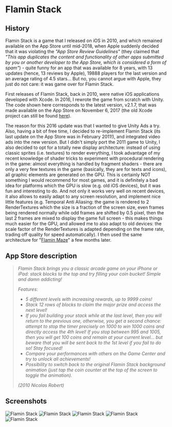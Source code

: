 # Flamin Stack

## History

Flamin Stack is a game that I released on iOS in 2010, and which remained available on the App Store until mid-2018, when Apple suddenly decided that it was violating the _"App Store Review Guidelines"_ (they claimed that _"This app duplicates the content and functionality of other apps submitted by you or another developer to the App Store, which is considered a form of spam"_) - quite funny for an app that was available for 8 years, with 13 updates (hence, 13 reviews by Apple), 19888 players for the last version  and an average rating of 4.5 stars... But no, you cannot argue with Apple, they just do not care: it was game over for Flamin Stack.

First releases of Flamin Stack, back in 2010, were native iOS applications developed with Xcode. In 2016, I rewrote the game from scratch with Unity. The code shown here corresponds to the latest version, v2.1.7, that was made available on the App Store on November 6, 2017 (the old Xcode project can still be found [here](https://github.com/hknrx/Misc/tree/master/iOS/FlaminGames)).

The reason for this 2016 update was that I wanted to give Unity Ads a try. Also, having a bit of free time, I decided to re-implement Flamin Stack (its last update on the App Store was in February 2011!), and integrated video ads into the new version. But I didn't simply port the 2011 game to Unity, I also decided to opt for a totally new display architecture: instead of using classic sprites (i.e. textures) to render everything, I took advantage of my recent knowledge of shader tricks to experiment with procedural rendering in the game: almost everything is handled by fragment shaders - there are only a very few textures in the game (basically, they are for texts and icons), all graphic elements are generated on the GPU. This is certainly NOT something I would recommend for most games, and it is definitely a bad idea for platforms which the GPU is slow (e.g. old iOS devices), but it was fun and interesting to do. And not only it works very well on recent devices, it also allows to easily adapt to any screen resolution, and implement nice little features (e.g. Temporal Anti Aliasing: the game is rendered to 2 RenderTextures which the size is a fraction of the screen size, even frames being rendered normally while odd frames are shifted by 0.5 pixel, then the last 2 frames are mixed to display the game full screen - this makes things much easier for the GPU, and allowed me to also adapt to old devices: the scale factor of the RenderTextures is adapted depending on the frame rate, trading off quality for speed automatically). I then used the same architecture for "[Flamin Maze](https://github.com/hknrx/FlaminMaze)" a few months later.

## App Store description

> _Flamin Stack brings you a classic arcade game on your iPhone or iPad: stack blocks to the top and try filling your coin bucket! Simple and damn addicting!_
> 
> _Features:_
> - _5 different levels with increasing rewards, up to 9999 coins!_
> - _Stack 12 rows of blocks to claim the major prize and access the next level!_
> - _If you fail building your stack while at the last level, then you will return to the previous one, otherwise, you get a second chance: attempt to stop the timer precisely on 1000 to win 1000 coins and directly access the 4th level! If you stop between 995 and 1005, then you will get 100 coins and remain at your current level... but beware that you will be sent back to the 1st level if you fail to do so! Stay focused!_
> - _Compare your performances with others on the Game Center and try to unlock all achievements!_
> - _Possibility to switch back to the original Flamin Stack background animation (just tap the coin counter at the top of the screen to toggle the animation)._
> 
> _(2010 Nicolas Robert)_

## Screenshots

![Flamin Stack](Screenshots/FlaminStack01.jpeg)
![Flamin Stack](Screenshots/FlaminStack02.jpeg)
![Flamin Stack](Screenshots/FlaminStack03.jpeg)
![Flamin Stack](Screenshots/FlaminStack04.jpeg)
![Flamin Stack](Screenshots/FlaminStack05.jpeg)
